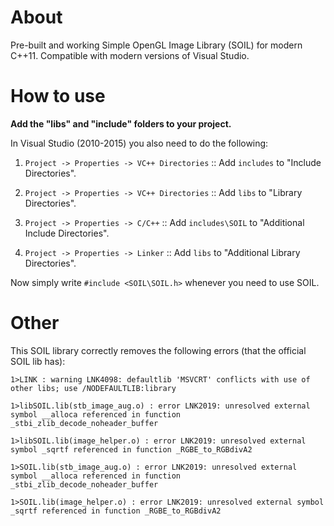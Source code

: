 # About
Pre-built and working Simple OpenGL Image Library (SOIL) for modern C++11. Compatible with modern versions of Visual Studio.

# How to use
**Add the "libs" and "include" folders to your project.** 

In Visual Studio (2010-2015) you also need to do the following:

1. `Project -> Properties -> VC++ Directories` :: Add `includes` to "Include Directories".

2. `Project -> Properties -> VC++ Directories` :: Add `libs` to "Library Directories".

3. `Project -> Properties -> C/C++` :: Add `includes\SOIL` to "Additional Include Directories".

4. `Project -> Properties -> Linker` :: Add `libs` to "Additional Library Directories".


Now simply write `#include <SOIL\SOIL.h>` whenever you need to use SOIL.

# Other
This SOIL library correctly removes the following errors (that the official SOIL lib has):

`1>LINK : warning LNK4098: defaultlib 'MSVCRT' conflicts with use of other libs; use /NODEFAULTLIB:library`

`1>libSOIL.lib(stb_image_aug.o) : error LNK2019: unresolved external symbol __alloca referenced in function
_stbi_zlib_decode_noheader_buffer`

`1>libSOIL.lib(image_helper.o) : error LNK2019: unresolved external symbol _sqrtf referenced in function _RGBE_to_RGBdivA2`

`1>SOIL.lib(stb_image_aug.o) : error LNK2019: unresolved external symbol __alloca referenced in function _stbi_zlib_decode_noheader_buffer`

`1>SOIL.lib(image_helper.o) : error LNK2019: unresolved external symbol _sqrtf referenced in function _RGBE_to_RGBdivA2`
